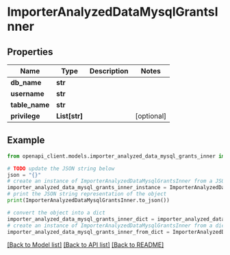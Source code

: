 # ImporterAnalyzedDataMysqlGrantsInner


## Properties

Name | Type | Description | Notes
------------ | ------------- | ------------- | -------------
**db_name** | **str** |  | 
**username** | **str** |  | 
**table_name** | **str** |  | 
**privilege** | **List[str]** |  | [optional] 

## Example

```python
from openapi_client.models.importer_analyzed_data_mysql_grants_inner import ImporterAnalyzedDataMysqlGrantsInner

# TODO update the JSON string below
json = "{}"
# create an instance of ImporterAnalyzedDataMysqlGrantsInner from a JSON string
importer_analyzed_data_mysql_grants_inner_instance = ImporterAnalyzedDataMysqlGrantsInner.from_json(json)
# print the JSON string representation of the object
print(ImporterAnalyzedDataMysqlGrantsInner.to_json())

# convert the object into a dict
importer_analyzed_data_mysql_grants_inner_dict = importer_analyzed_data_mysql_grants_inner_instance.to_dict()
# create an instance of ImporterAnalyzedDataMysqlGrantsInner from a dict
importer_analyzed_data_mysql_grants_inner_from_dict = ImporterAnalyzedDataMysqlGrantsInner.from_dict(importer_analyzed_data_mysql_grants_inner_dict)
```
[[Back to Model list]](../README.md#documentation-for-models) [[Back to API list]](../README.md#documentation-for-api-endpoints) [[Back to README]](../README.md)


